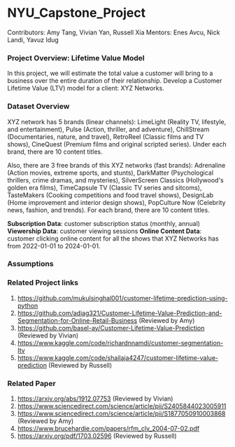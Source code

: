 # NYU_Capstone_Project
Contributors: Amy Tang, Vivian Yan, Russell Xia
Mentors: Enes Avcu, Nick Landi, Yavuz Idug

### Project Overview: Lifetime Value Model
In this project, we will estimate the total value a customer will bring to a business over the entire duration of their relationship. 
Develop a Customer Lifetime Value (LTV) model for a client: XYZ Networks.

### Dataset Overview
XYZ network has 5 brands (linear channels): LimeLight (Reality TV, lifestyle, and entertainment), Pulse (Action, thriller, and adventure), ChillStream (Documentaries, nature, and travel), RetroReel (Classic films and TV shows), CineQuest (Premium films and original scripted series). Under each brand, there are 10 content titles.

Also, there are 3 free brands of this XYZ networks (fast brands): Adrenaline (Action movies, extreme sports, and stunts), DarkMatter (Psychological thrillers, crime dramas, and mysteries), SilverScreen Classics (Hollywood's golden era films), TimeCapsule TV (Classic TV series and sitcoms), TasteMakers (Cooking competitions and food travel shows), DesignLab (Home improvement and interior design shows), PopCulture Now (Celebrity news, fashion, and trends). For each brand, there are 10 content titles.

**Subscription Data**: customer subscription status (monthly, annual)
**Viewership Data**: customer viewing sessions
**Online Content Data**: customer clicking online content for all the shows that XYZ Networks has from 2022-01-01 to 2024-01-01.

### Assumptions


### Related Project links
1. https://github.com/mukulsinghal001/customer-lifetime-prediction-using-python
2. https://github.com/adiag321/Customer-Lifetime-Value-Prediction-and-Segmentation-for-Online-Retail-Business (Reviewed by Amy)
3. https://github.com/basel-ay/Customer-Lifetime-Value-Prediction (Reviewed by Vivian)
4. https://www.kaggle.com/code/richardnnamdi/customer-segmentation-ltv
5. https://www.kaggle.com/code/shailaja4247/customer-lifetime-value-prediction (Reviewed by Russell)


### Related Paper
1. https://arxiv.org/abs/1912.07753 (Reviewed by Vivian)
2. https://www.sciencedirect.com/science/article/pii/S2405844023005911
3. https://www.sciencedirect.com/science/article/pii/S1877050910003868 (Reviewed by Amy)
4. https://www.brucehardie.com/papers/rfm_clv_2004-07-02.pdf
5. https://arxiv.org/pdf/1703.02596 (Reviewed by Russell)
